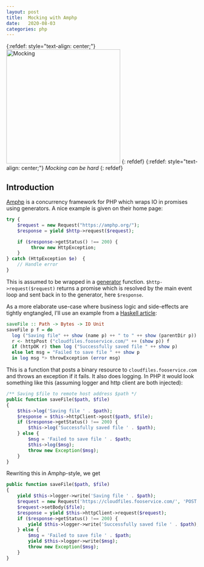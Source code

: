 ```yaml
---
layout: post
title:  Mocking with Amphp
date:   2020-08-03
categories: php
---
```


{:refdef: style="text-align: center;"}
<img src="{{ site.url }}/assets/img/mocking2.jpg" alt="Mocking" height="300px"/>
{: refdef}
{:refdef: style="text-align: center;"}
_Mocking can be hard_
{: refdef}

## Introduction

[Amphp](https://amphp.org) is a concurrency framework for PHP which wraps IO in promises using generators. A nice example is given on their home page:

```php
try {
    $request = new Request("https://amphp.org/");
    $response = yield $http->request($request);

    if ($response->getStatus() !== 200) {
         throw new HttpException;
    }
} catch (HttpException $e)  {
    // Handle error
}
```

This is assumed to be wrapped in a [generator](https://www.php.net/manual/en/language.generators.overview.php) function. `$http->request($request)` returns a promise which is resolved by the main event loop and sent back in to the generator, here `$response`.

As a more elaborate use-case where business logic and side-effects are tightly engtangled, I'll use an example from a [Haskell article](https://degoes.net/articles/modern-fp):

```haskell
saveFile :: Path -> Bytes -> IO Unit
saveFile p f = do
  log ("Saving file" ++ show (name p) ++ " to " ++ show (parentDir p))
  r <- httpPost ("cloudfiles.fooservice.com/" ++ (show p)) f
  if (httpOK r) then log ("Successfully saved file " ++ show p)
  else let msg = "Failed to save file " ++ show p
  in log msg *> throwException (error msg)
```

This is a function that posts a binary resource to `cloudfiles.fooservice.com` and throws an exception if it fails. It also does logging. In PHP it would look something like this (assuming logger and http client are both injected):

```php
/** Saving $file to remote host address $path */
public function saveFile($path, $file)
{
    $this->log('Saving file ' . $path);
    $response = $this->httpClient->post($path, $file);
    if ($response->getStatus() !== 200) {
        $this->log('Successfully saved file ' . $path);
    } else {
        $msg = 'Failed to save file ' . $path;
        $this->log($msg);
        throw new Exception($msg);
    }
}
```

Rewriting this in Amphp-style, we get

```php
public function saveFile($path, $file)
{
    yield $this->logger->write('Saving file ' . $path);
    $request = new Request('https://cloudfiles.fooservice.com/', 'POST');
    $request->setBody($file);
    $response = yield $this->httpClient->request($request);
    if ($response->getStatus() !== 200) {
        yield $this->logger->write('Successfully saved file ' . $path);
    } else {
        $msg = 'Failed to save file ' . $path;
        yield $this->logger->write($msg);
        throw new Exception($msg);
    }
}
```
